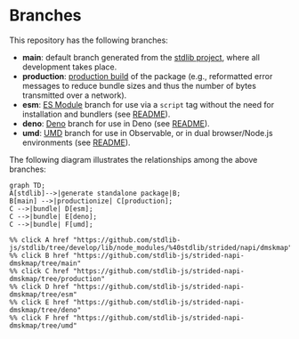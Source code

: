 <!--

@license Apache-2.0

Copyright (c) 2022 The Stdlib Authors.

Licensed under the Apache License, Version 2.0 (the "License");
you may not use this file except in compliance with the License.
You may obtain a copy of the License at

    http://www.apache.org/licenses/LICENSE-2.0

Unless required by applicable law or agreed to in writing, software
distributed under the License is distributed on an "AS IS" BASIS,
WITHOUT WARRANTIES OR CONDITIONS OF ANY KIND, either express or implied.
See the License for the specific language governing permissions and
limitations under the License.

-->

# Branches

This repository has the following branches:

-   **main**: default branch generated from the [stdlib project][stdlib-url], where all development takes place.
-   **production**: [production build][production-url] of the package (e.g., reformatted error messages to reduce bundle sizes and thus the number of bytes transmitted over a network).
-   **esm**: [ES Module][esm-url] branch for use via a `script` tag without the need for installation and bundlers (see [README][esm-readme]).
-   **deno**: [Deno][deno-url] branch for use in Deno (see [README][deno-readme]).
-   **umd**: [UMD][umd-url] branch for use in Observable, or in dual browser/Node.js environments (see [README][umd-readme]).

The following diagram illustrates the relationships among the above branches:

```mermaid
graph TD;
A[stdlib]-->|generate standalone package|B;
B[main] -->|productionize| C[production];
C -->|bundle| D[esm];
C -->|bundle| E[deno];
C -->|bundle| F[umd];

%% click A href "https://github.com/stdlib-js/stdlib/tree/develop/lib/node_modules/%40stdlib/strided/napi/dmskmap"
%% click B href "https://github.com/stdlib-js/strided-napi-dmskmap/tree/main"
%% click C href "https://github.com/stdlib-js/strided-napi-dmskmap/tree/production"
%% click D href "https://github.com/stdlib-js/strided-napi-dmskmap/tree/esm"
%% click E href "https://github.com/stdlib-js/strided-napi-dmskmap/tree/deno"
%% click F href "https://github.com/stdlib-js/strided-napi-dmskmap/tree/umd"
```

[stdlib-url]: https://github.com/stdlib-js/stdlib/tree/develop/lib/node_modules/%40stdlib/strided/napi/dmskmap
[production-url]: https://github.com/stdlib-js/strided-napi-dmskmap/tree/production
[deno-url]: https://github.com/stdlib-js/strided-napi-dmskmap/tree/deno
[deno-readme]: https://github.com/stdlib-js/strided-napi-dmskmap/blob/deno/README.md
[umd-url]: https://github.com/stdlib-js/strided-napi-dmskmap/tree/umd
[umd-readme]: https://github.com/stdlib-js/strided-napi-dmskmap/blob/umd/README.md
[esm-url]: https://github.com/stdlib-js/strided-napi-dmskmap/tree/esm
[esm-readme]: https://github.com/stdlib-js/strided-napi-dmskmap/blob/esm/README.md